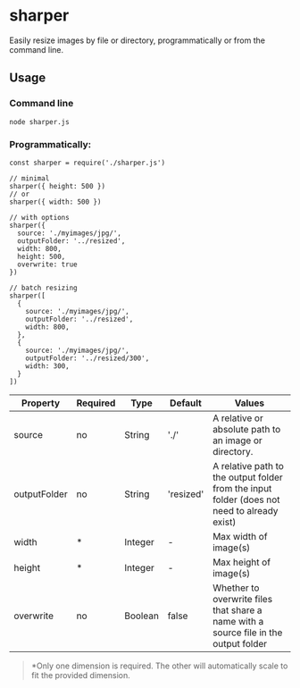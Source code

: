 # sharper
Easily resize images by file or directory, programmatically or from the command line.

## Usage

### Command line
```
node sharper.js
```

### Programmatically:
```
const sharper = require('./sharper.js')

// minimal
sharper({ height: 500 })
// or
sharper({ width: 500 })

// with options
sharper({
  source: './myimages/jpg/',
  outputFolder: '../resized',
  width: 800,
  height: 500,
  overwrite: true
})

// batch resizing
sharper([
  {
    source: './myimages/jpg/',
    outputFolder: '../resized',
    width: 800,
  },
  {
    source: './myimages/jpg/',
    outputFolder: '../resized/300',
    width: 300,
  }
])
```

Property | Required | Type | Default | Values
--- | --- | --- | --- | ---
source | no | String | './' | A relative or absolute path to an image or directory.
outputFolder | no | String | 'resized' | A relative path to the output folder from the input folder (does not need to already exist)
width | * | Integer | - | Max width of image(s)
height | * | Integer | - | Max height of image(s)
overwrite | no | Boolean | false | Whether to overwrite files that share a name with a source file in the output folder

> *Only one dimension is required. The other will automatically scale to fit the provided dimension.
